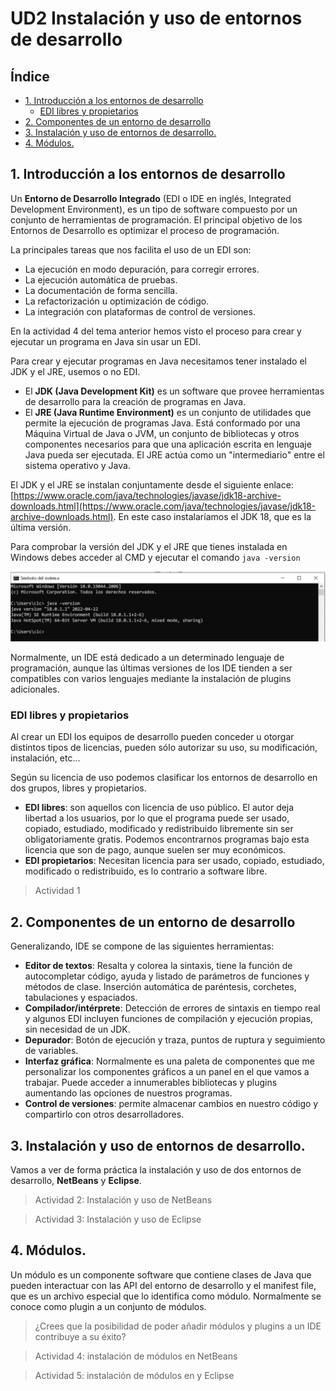 # UD2 Instalación y uso de entornos de desarrollo

## Índice

  - [1. Introducción a los entornos de desarrollo](#1-introducción-a-los-entornos-de-desarrollo)
    - [EDI libres y propietarios](#edi-libres-y-propietarios)
  - [2. Componentes de un entorno de desarrollo](#2-componentes-de-un-entorno-de-desarrollo)
  - [3. Instalación y uso de entornos de desarrollo.](#3-instalación-y-uso-de-entornos-de-desarrollo)
  - [4. Módulos.](#4-módulos)


## 1. Introducción a los entornos de desarrollo

Un **Entorno de Desarrollo Integrado** (EDI o IDE en inglés, Integrated Development Environment), es un tipo de software compuesto por un conjunto de herramientas de programación. El principal objetivo de los Entornos de Desarrollo es optimizar el proceso de programación.

La principales tareas que nos facilita el uso de un EDI son:
- La ejecución en modo depuración, para corregir errores.
- La ejecución automática de pruebas.
- La documentación de forma sencilla.
- La refactorización u optimización de código.
- La integración con plataformas de control de versiones.

En la actividad 4 del tema anterior hemos visto el proceso para crear y ejecutar un programa en Java sin usar un EDI.

Para crear y ejecutar programas en Java necesitamos tener instalado el JDK y el JRE, usemos o no EDI.
- El **JDK (Java Development Kit)** es un software que provee herramientas de desarrollo para la creación de programas en Java.
- El **JRE (Java Runtime Environment)** es un conjunto de utilidades que permite la ejecución de programas Java. Está conformado por una Máquina Virtual de Java o JVM, un conjunto de bibliotecas y otros componentes necesarios para que una aplicación escrita en lenguaje Java pueda ser ejecutada. El JRE actúa como un "intermediario" entre el sistema operativo y Java.

El JDK y el JRE se instalan conjuntamente desde el siguiente enlace: [https://www.oracle.com/java/technologies/javase/jdk18-archive-downloads.html](https://www.oracle.com/java/technologies/javase/jdk18-archive-downloads.html). En este caso instalaríamos el JDK 18, que es la última versión.

Para comprobar la versión del JDK y el JRE que tienes instalada en Windows debes acceder al CMD y ejecutar el comando `java -version`

![Java version](img/ComprobarJDK.png)

Normalmente, un IDE está dedicado a un determinado lenguaje de programación, aunque las últimas versiones de los IDE tienden a ser compatibles con varios lenguajes mediante la instalación de plugins adicionales.

### EDI libres y propietarios
Al crear un EDI los equipos de desarrollo pueden conceder u otorgar distintos tipos de licencias, pueden sólo autorizar su uso, su modificación, instalación, etc...

Según su licencia de uso podemos clasificar los entornos de desarrollo en dos grupos, libres y propietarios.
- **EDI libres**: son aquellos con licencia de uso público. El autor deja libertad a los usuarios, por lo que el programa puede ser usado, copiado, estudiado, modificado y redistribuido libremente sin ser obligatoriamente gratis. Podemos encontrarnos programas bajo esta licencia que son de pago, aunque suelen ser muy económicos.
- **EDI propietarios**: Necesitan licencia para ser usado, copiado, estudiado, modificado o redistribuido, es lo contrario a software libre. 

> Actividad 1

## 2. Componentes de un entorno de desarrollo


Generalizando, IDE se compone de las siguientes herramientas:
- **Editor de textos**: Resalta y colorea la sintaxis, tiene la función de autocompletar código, ayuda y listado de parámetros de funciones y métodos de clase. Inserción automática de paréntesis, corchetes, tabulaciones y espaciados.
- **Compilador/intérprete**: Detección de errores de sintaxis en tiempo real y algunos EDI incluyen funciones de compilación y ejecución propias, sin necesidad de un JDK.
- **Depurador**: Botón de ejecución y traza, puntos de ruptura y seguimiento de variables.
- **Interfaz gráfica**: Normalmente es una paleta de componentes que me personalizar los componentes gráficos a un panel en el que vamos a trabajar. Puede acceder a innumerables bibliotecas y plugins aumentando las opciones de nuestros programas.
- **Control de versiones**: permite almacenar cambios en nuestro código y compartirlo con otros desarrolladores.

## 3. Instalación y uso de entornos de desarrollo.

Vamos a ver de forma práctica la instalación y uso de dos entornos de desarrollo, **NetBeans** y **Eclipse**. 

> Actividad 2: Instalación y uso de NetBeans

> Actividad 3: Instalación y uso de Eclipse 

## 4. Módulos. 

Un módulo es un componente software que contiene clases de Java que pueden interactuar con las API del entorno de desarrollo y el manifest file, que es un archivo especial que lo identifica como módulo. 
Normalmente se conoce como plugin a un conjunto de módulos.

> ¿Crees que la posibilidad de poder añadir módulos y plugins a un IDE contribuye a su éxito?

> Actividad 4: instalación de módulos en NetBeans 

> Actividad 5: instalación de módulos en  y Eclipse